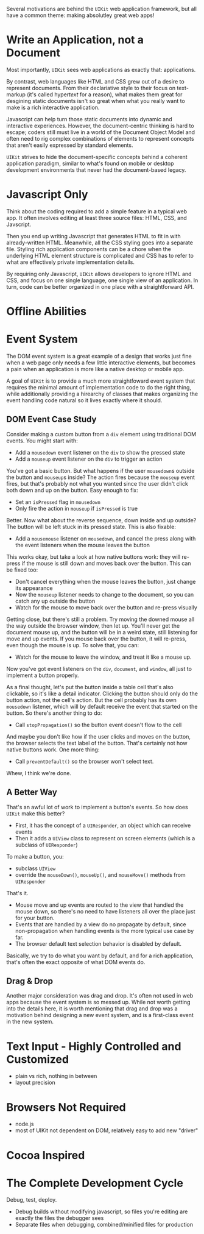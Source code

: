 Several motivations are behind the `UIKit` web application framework, but all have
a common theme: making absolutley great web apps!


Write an Application, not a Document
====================================

Most importantly, `UIKit` sees web applications as exactly that: applications.

By contrast, web languages like HTML and CSS grew out of a desire to represent
documents.  From their declariative style to their focus on text-markup (it's
called hyper*text* for a reason), what makes them great for desgining static
documents isn't so great when what you really want to make is a rich interactive
application.

Javascript can help turn those static documents into dynamic and interactive
experiences.  However, the document-centric thinking is hard to escape; coders
still must live in a world  of the Document Object Model and often need to rig
complex combinations of elements to represent concepts that aren't easily
expressed by standard elements.

`UIKit` strives to hide the document-specific concepts behind a coherent
application paradigm, similar to what's found on mobile or desktop development
environments that never had the document-based legacy.


Javascript Only
===============

Think about the coding required to add a simple feature in a typical web app.
It often involves editing at least three source files: HTML, CSS, and Javscript.

Then you end up writing Javascript that generates HTML to fit in with
already-written HTML.  Meanwhile, all the CSS styling goes into a separate file.
Styling rich application components can be a chore when the underlying HTML 
element structure is complicated and CSS has to refer to what are effectively
private implementation details.

By requiring only Javascript, `UIKit` allows developers to ignore HTML and CSS,
and focus on one single language, one single view of an application.
In turn, code can be better organized in one place with a straightforward API.


Offline Abilities
=================



Event System
============

The DOM event system is a great example of a design that works just fine when
a web page only needs a few little interactive elements, but becomes a pain
when an application is more like a native desktop or mobile app.

A goal of `UIKit` is to provide a much more straightfoward event system that
requires the minimal amount of implementation code to do the right thing, while
additionally providing a hirearchy of classes that makes organizing the
event handling code natural so it lives exactly where it should.


DOM Event Case Study
--------------

Consider making a custom button from a `div` element using traditional DOM
events. You might start with:

- Add a `mousedown` event listener on the `div` to show the pressed state
- Add a `mouseup` event listener on the `div` to trigger an action

You've got a basic button.  But what happens if the user `mousedown`s outside
the button and `mouseup`s inside?  The action fires because the `mouseup` event
fires, but that's probably not what you wanted since the user didn't
click both down and up on the button.  Easy enough to fix:

- Set an `isPressed` flag in `mousedown`
- Only fire the action in `mouseup` if `isPressed` is true

Better.  Now what about the reverse sequence, down inside and up outside?  The
button will be left stuck in its pressed state.  This is also fixable:

- Add a `mousemouse` listener on `mousedown`, and cancel the press along with
  the event listeners when the mouse leaves the button

This works okay, but take a look at how native buttons work: they will re-press
if the mouse is still down and moves back over the button.  This can be fixed
too:

- Don't cancel everything when the mouse leaves the button, just change its
  appearance
- Now the `mouseup` listener needs to change to the document, so you can catch
  any up outside the button
- Watch for the mouse to move back over the button and re-press visually

Getting close, but there's still a problem.  Try moving the downed mouse all the
way outside the browser window, then let up.  You'll never get the document
mouse up, and the button will be in a weird state, still listening for move and
up events.  If you mouse back over the button, it will re-press, even though
the mouse is up.  To solve that, you can:

- Watch for the mouse to leave the window, and treat it like a mouse up.

Now you've got event listeners on the `div`, `document`, and `window`, all just
to implement a button properly.

As a final thought, let's put the button inside a table cell that's also
clickable, so it's like a detail indicator.  Clicking the button should only do
the button action, not the cell's action.  But the cell probably has its own
`mousedown` listener, which will by default receive the event that started on
the button.  So there's another thing to do:

- Call `stopPropagation()` so the button event doesn't flow to the cell

And maybe you don't like how if the user clicks and moves on the button, the
browser selects the text label of the button.  That's certainly not how native
buttons work.  One more thing:

- Call `preventDefault()` so the browser won't select text.

Whew, I think we're done.


A Better Way
------------

That's an awful lot of work to implement a button's events.  So how does `UIKit`
make this better?

- First, it has the concept of a `UIResponder`, an object which can receive events
- Then it adds a `UIView` class to represent on screen elements (which is a subclass of `UIResponder`)

To make a button, you:

- subclass `UIView`
- override the `mouseDown()`, `mouseUp()`, and  `mouseMove()` methods from `UIResponder`

That's it.

- Mouse move and up events are routed to the view that handled the mouse down,
  so there's no need to have listeners all over the place just for your button.
- Events that are handled by a view do no propagate by default, since
  non-propagation when handling events is the more typical use case by far.
- The browser default text selection behavior is disabled by default.

Basically, we try to do what you want by default, and for a rich application,
that's often the exact opposite of what DOM events do.


Drag & Drop
--------------------

Another major consideration was drag and drop.  It's often not used in web apps
because the event system is so messed up.  While not worth getting into the
details here, it is worth mentioning that drag and drop was a motivation behind
designing a new event system, and is a first-class event in the new system.


Text Input - Highly Controlled and Customized 
=============================================

- plain vs rich, nothing in between
- layout precision


Browsers Not Required
=====================

- node.js
- most of UIKit not dependent on DOM, relatively easy to add new "driver"


Cocoa Inspired
==============


The Complete Development Cycle
==============================

Debug, test, deploy.

- Debug builds without modifying javascript, so files you're editing are exactly the files the debugger sees
- Separate files when debugging, combined/minified files for production



